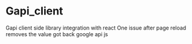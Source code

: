 # Gapi_client

Gapi client side library integration with react
One issue after page reload removes the value got back google api js
